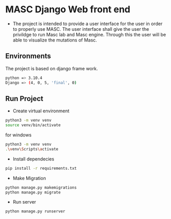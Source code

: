 # MASC Django Web front end
- The project is intended to provide a user interface for the user in order to properly use MASC. The user interface shall give the user the privildge to run Masc lab 
and Masc engine. Through this the user will be able to visualize the mutations of Masc.

## Environments
The project is based on django frame work.
```sh
python => 3.10.4
Django => (4, 0, 5, 'final', 0)
```

## Run Project
- Create virtual environment
```sh
python3 -m venv venv
source venv/bin/activate
```
for windows 
```sh
python3 -m venv venv
.\venv\Scripts\activate
```

- Install dependecies
```sh
pip install -r requirements.txt
```

- Make Migration
```sh
python manage.py makemigrations
python manage.py migrate
```
- Run server
```sh
python manage.py runserver
```
